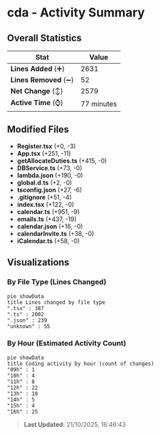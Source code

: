 # cda - Activity Summary 

## Overall Statistics

| Stat                   | Value                                                             |
| ---------------------- | ----------------------------------------------------------------- |
| **Lines Added** (➕)   | 2631                                          |
| **Lines Removed** (➖) | 52                                        |
| **Net Change** (↕)    | 2579                |
| **Active Time** (⌚)   | 77 minutes |


## Modified Files
- **Register.tsx** (+0, -3)
- **App.tsx** (+251, -11)
- **getAllocateDuties.ts** (+415, -0)
- **DBService.ts** (+73, -0)
- **lambda.json** (+190, -0)
- **global.d.ts** (+2, -0)
- **tsconfig.json** (+27, -6)
- **.gitignore** (+51, -4)
- **index.tsx** (+122, -0)
- **calendar.ts** (+951, -9)
- **emails.ts** (+437, -19)
- **calendar.json** (+16, -0)
- **calendarInvite.ts** (+38, -0)
- **iCalendar.ts** (+58, -0)

## Visualizations

### By File Type (Lines Changed)

```mermaid
pie showData
title Lines changed by file type
".tsx" : 387
".ts" : 2002
".json" : 239
"unknown" : 55
```

### By Hour (Estimated Activity Count)

```mermaid
pie showData
title Coding activity by hour (count of changes)
"09h" : 1
"10h" : 4
"11h" : 8
"12h" : 22
"13h" : 10
"14h" : 5
"15h" : 4
"16h" : 25
```


> **Last Updated:** 21/10/2025, 16:46:43